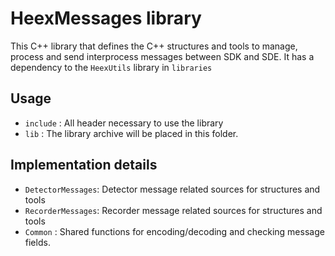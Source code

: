 # HeexMessages library

This C++ library that defines the C++ structures and tools to manage, process and send interprocess messages between SDK and SDE.
It has a dependency to the `HeexUtils` library in `libraries`

## Usage
- `include` : All header necessary to use the library
- `lib` : The library archive will be placed in this folder.

## Implementation details
- `DetectorMessages`: Detector  message related sources for structures and tools
- `RecorderMessages`: Recorder message related sources for structures and tools
- `Common` : Shared functions for encoding/decoding and checking message fields.
